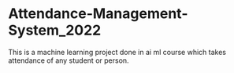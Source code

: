 # Attendance-Management-System_2022
This is a machine learning project done in ai ml course which takes attendance of any student or person.

